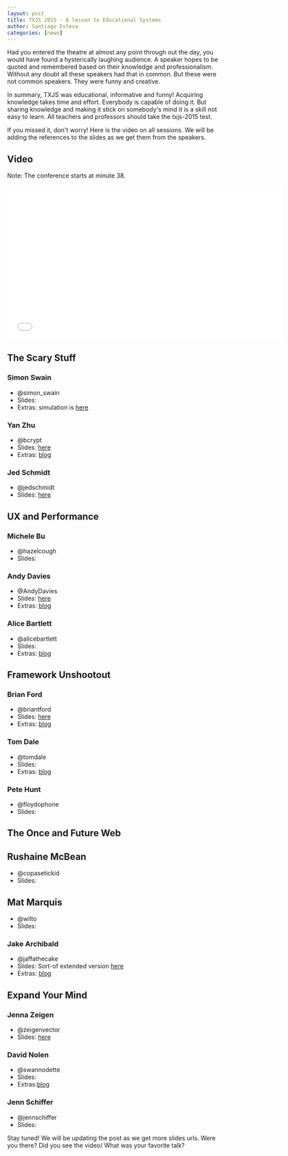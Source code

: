 ```yaml
---
layout: post
title: TXJS 2015 - A lesson to Educational Systems
author: Santiago Esteva
categories: [news]
---
```


Had you entered the theatre at almost any point through out the day, you would have found a hysterically laughing audience.
A speaker hopes to be quoted and remembered based on their knowledge and professionalism.
Without any doubt all these speakers had that in common. But these were not common speakers. They were funny and creative.

In summary, TXJS was educational, informative and funny!
Acquiring knowledge takes time and effort. Everybody is capable of doing it.
But sharing knowledge and making it stick on somebody's mind it is a skill not easy to learn.
All teachers and professors should take the txjs-2015 test.

If you missed it, don't worry!
Here is the video on all sessions. We will be adding the references to the slides as we get them from the speakers.

## Video

Note: The conference starts at minute 38.

<section style="text-align:center">
  <iframe width="640" height="360" src="//www.youtube.com/embed/6lEbk7xdlsQ?t=38m" frameborder="0" allowfullscreen="allowfullscreen">&nbsp;</iframe>
</section>

## The Scary Stuff
### Simon Swain
- @simon_swain
- Slides:
- Extras: simulation is <a href="http://simonswain.com/coldwar" target="_blank">here</a>
### Yan Zhu
- @bcrypt
- Slides: <a href="https://zyan.scripts.mit.edu/presentations/txjs2015.pdf" target="_blank">here</a>
- Extras: <a href="https://zyan.scripts.mit.edu/blog/" target="_blank">blog</a>
### Jed Schmidt
- @jedschmidt
- Slides: <a href="http://slides.com/jedschmidt/america-inline#/"  target="_blank">here</a>
## UX and Performance
### Michele Bu
- @hazelcough
- Slides:
### Andy Davies
- @AndyDavies
- Slides: <a href="http://www.slideshare.net/AndyDavies/the-case-for-http2" target="_blank">here</a>
- Extras: <a href="http://andydavies.me//" target="_blank">blog</a>
### Alice Bartlett
- @alicebartlett
- Slides:
- Extras: <a href="http://alicebartlett.co.uk/" target="_blank">blog</a>
## Framework Unshootout
### Brian Ford
- @briantford
- Slides: <a href="https://docs.google.com/presentation/d/1YXpMw7cVVMwoDLVIKAT0t7LaIHPMPtxR2n6Ah1HUDfU/edit" target="_blank">here</a>
- Extras: <a href="http://briantford.com/" target="_blank">blog</a>
### Tom Dale
- @tomdale
- Slides:
- Extras: <a href="http://tomdale.net/" target="_blank">blog</a>
### Pete Hunt
- @floydophone
- Slides:
## The Once and Future Web
## Rushaine McBean
- @copasetickid
- Slides:
## Mat Marquis
- @wilto
- Slides:
### Jake Archibald ‏
- @jaffathecake
- Slides: Sort-of extended version <a href="https://speakerdeck.com/jaffathecake/modern-progressive-enhancement" target="_blank">here</a>
- Extras: <a href="http://jakearchibald.com/"  target="_blank">blog</a>
## Expand Your Mind
### Jenna Zeigen
- @zeigenvector
- Slides: <a href="http://jenna.is/txjs.pdf" target="_blank">here</a>
### David Nolen
- @swannodette
- Slides:
- Extras:<a href="http://swannodette.github.io/" target="_blank">blog</a>
### Jenn Schiffer
- @jennschiffer
- Slides:


Stay tuned! We will be updating the post as we get more slides urls.
Were you there? Did you see the video/ What was your favorite talk?
